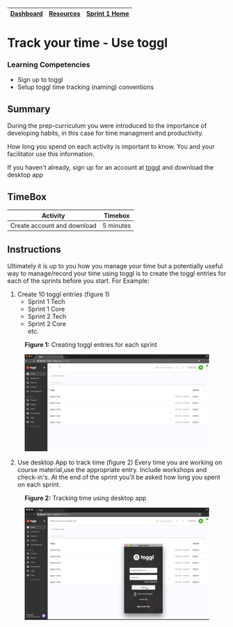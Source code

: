 [Dashboard](/README.md) | [Resources ](README.md) | [Sprint 1 Home](/sprints/sprint-1/README.md) |
------------|----------|-----------|

# Track your time - Use toggl 

### Learning Competencies
- Sign up to toggl 
- Setup toggl time tracking (naming) conventions

## Summary
During the prep-curriculum you were introduced to the importance of developing habits, in this case for time managment and productivity. 

How long you spend on each activity is important to know. You and your facilitator use this information.  

If you haven't already, sign up for an account at [toggl](https://github.com/dev-academy-programme/student-prep/pull/3) and download the desktop app

## TimeBox

Activity | Timebox |
------------|----------|
Create account and download | 5 minutes

## Instructions 

Ultimately it is up to you how you manage your time but a potentially useful way to manage/record your time using toggl is to create the toggl entries for each of the sprints before you start. For Example:

1. Create 10 toggl entries (figure 1) 
    - Sprint 1 Tech 
    - Sprint 1 Core 
    - Sprint 2 Tech 
    - Sprint 2 Core   
    etc.


<figure>
  <figcaption>
    <p><strong>Figure 1:</strong> Creating toggl entries for each sprint </p>
  </figcaption>
  <img src="images/toggl.gif" alt="creating toggl entries"><br>
</figure>


2. Use desktop App to track time (figure 2)
Every time you are working on course material,use the appropriate entry. Include workshops and check-in's. At the end of the sprint you'll be asked how long you spent on each sprint. 


<figure>
  <figcaption>
    <p><strong>Figure 2:</strong> Tracking time using desktop app </p>
  </figcaption>
  <img src="images/toggl-desktop-app.gif" alt="desktop toggl app demo"><br>
</figure>

